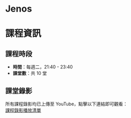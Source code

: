 # Jenos
# 課程資訊

## 課程時段
- **時間**：每週二，21:40 - 23:40  
- **課堂數**：共 10 堂  

## 課堂錄影
所有課程錄影均已上傳至 YouTube，點擊以下連結即可觀看：  
[課程錄影播放清單](https://www.youtube.com/playlist?list=PLdvY4QzZf7AlAzj8Ts3cW3FfIu1kn8wbP)  
